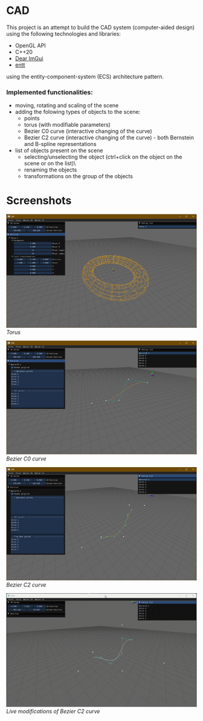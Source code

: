# CAD

This project is an attempt to build the CAD system (computer-aided design) using the following technologies and libraries:
- OpenGL API
- C++20
- [Dear ImGui](https://github.com/ocornut/imgui)
- [entt](https://github.com/skypjack/entt)

using the entity-component-system (ECS) architecture pattern.

### Implemented functionalities:
- moving, rotating and scaling of the scene
- adding the folowing types of objects to the scene:
  - points
  - torus (with modifiable parameters)
  - Bezier C0 curve (interactive changing of the curve)
  - Bezier C2 curve (interactive changing of the curve) - both Bernstein and B-spline representations
- list of objects present on the scene
  - selecting/unselecting the object (ctrl+click on the object on the scene or on the list)\
  - renaming the objects
  - transformations on the group of the objects

# Screenshots
![torus](img/torus.png)
*Torus*

![Bezier C0 curve](img/BezierC0.png)
*Bezier C0 curve*

![Bezier C2 curve](img/BezierC2.png)
*Bezier C2 curve*

![Bezier C2 curve - screen recording](img/BezierC2.gif)
*Live modifications of Bezier C2 curve*
